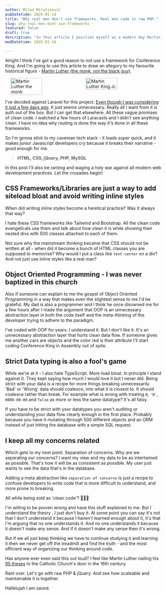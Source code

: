 ```yaml
---
author: Milan Milutinović
pubDatetime: 2025-01-14
title: "Why real men don't use frameworks. Real men code in raw PHP."
slug: why-real-men-dont-use-frameworks
featured: false
draft: true
description: "In this article I position myself as a modern day Martin Luther (The monk, not the black guy) with a polemical rant against all modern web development practices. It's a must read."
modDatetime: 2025-01-16

---
```


Alright I think I've got a good reason to not use a framework for Conference King. And I'm going to use this article to draw an allegory to my favourite historical figure - <a href="https://en.wikipedia.org/wiki/Martin_Luther" target="_blank">Martin Luther (the monk, not the black guy)</a>.

<div style="display: flex; gap: 1rem; justify-content: center;">
    <img src="/assets/martin_luther.jpg" alt="Martin Luther the monk" style="width: 45%;" />
    <img src="/assets/martin_luther_king.jpg" alt="Martin Luther King Jr." style="width: 45%;" />
</div>


I've decided against Laravel for this project. <a href="/posts/to-laravel-or-not-to-laravel">Even though I was considering it just a few days ago</a>. It just seems unnecessary. Really all I want from it is auth out of the box. But I can get that elsewhere. All these vague promises of clean code. I watched a few hours of Laracasts and I didn't see anything clean. I have no idea why routing is done the way it's done in all these frameworks.

So I'm gonna stick to my caveman tech stack - it loads super quick, and it makes junior Javascript developers cry because it breaks their narrative - good enough for me.

> **HTML, CSS, jQuery, PHP, MySQL**

In this post I'll also be ranting and waging a holy war against all modern web development practices. Let the crusades begin!

## CSS Frameworks/Libraries are just a way to add siteload bloat and avoid writing inline styles

When did writing inline styles become a heretical practice? Was it always that way?

I hate these CSS frameworks like Tailwind and Bootstrap. All the clean code evangelicals use them and talk about how clean it is while showing their nested divs with 500 classes attached to each of them. 

Not sure why the mainstream thinking became that CSS should not be written at all - when did it become a bunch of HTML classes you are supposed to memorise? Why would I put a class like `text-center` on a div? And not just use inline styles like a real man?

## Object Oriented Programming - I was never baptized in this church

Also if someone can explain to me the gospel of Object Oriented Programming in a way that makes even the slightest sense to me I'd be grateful. My dad is also a programmer and I think he once disowned me for a few hours after I made the argument that OOP is an unnecessary abstraction layer in both the code itself and the meta-thinking of the developer trying to adhere to the paradigm.

I've coded with OOP for years. I understand it. But I don't like it. It's an unnecessary abstraction layer that hurts clean data flow. If someone gives me another cars are objects and the color red is their attribute I'll start coding Conference King in Assembly out of spite.

## Strict Data typing is also a fool's game

While we're at it - I also hate TypeScript. More load bloat. In principle I stand against it. They kept saying how much I would love it but I never did. Being strict with your data is a recipe for more things breaking unnecessarily. 'Bad' or 'Wrong' data should coalesce, into what it is closest to. It should coalesce rather than break. For example what is wrong with treating `0`, `'0'`, `0000-00-00` and `false` as more or less the same datatype? It's all falsy.

If you have to be strict with your datatypes you aren't auditing or understanding your data flow clearly enough in the first place. Probably because you have it mutating through 500 different objects and an ORM instead of just hitting the database with a simple SQL request.

## I keep all my concerns related

Which gets to my next point. Separation of concerns. Why are we separating our concerns? I want my view and my data to be as intertwined as possible. That's how it will be as consistent as possible. My user just wants to see the data that's in the database. 

Adding a meta abstraction like `separation of concerns` is just a recipe to confuse developers to write code that is more difficult to understand, and more prone to breaking. 

All while being sold as 'clean code'? 🤔🤔🤔 

I'm willing to be proven wrong and have this stuff explained to me. But I understand the theory , I just don't buy it. At some point you can say it's not that I don't understand it because I haven't learned enough about it, it's that I'm arguing that no one understands it. And no one understands it because it doesn't make any sense. And if it doesn't make any sense then it's wrong.

But if we all just keep thinking we have to continue studying it and learning it then we never get off the treadmill and find the truth - and the most efficient way of organizing our thinking around code.

Has anyone ever even said this out loud? I feel like Martin Luther nailing his <a href="https://en.wikipedia.org/wiki/Ninety-five_Theses" target="_blank">95 theses</a> to the Catholic Church's door in the 16th century.

Rant over. Let's go with raw PHP & jQuery. And see how scaleable and maintainable it is together. 

Hallelujah I am saved.
